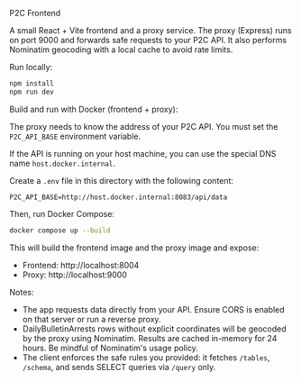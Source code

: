 P2C Frontend

A small React + Vite frontend and a proxy service. The proxy (Express) runs on port 9000 and forwards safe requests to your P2C API. It also performs Nominatim geocoding with a local cache to avoid rate limits.

Run locally:

```bash
npm install
npm run dev
```

Build and run with Docker (frontend + proxy):

The proxy needs to know the address of your P2C API. You must set the `P2C_API_BASE` environment variable.

If the API is running on your host machine, you can use the special DNS name `host.docker.internal`.

Create a `.env` file in this directory with the following content:
```
P2C_API_BASE=http://host.docker.internal:8083/api/data
```

Then, run Docker Compose:
```bash
docker compose up --build
```

This will build the frontend image and the proxy image and expose:
- Frontend: http://localhost:8004
- Proxy: http://localhost:9000

Notes:
- The app requests data directly from your API. Ensure CORS is enabled on that server or run a reverse proxy.
- DailyBulletinArrests rows without explicit coordinates will be geocoded by the proxy using Nominatim. Results are cached in-memory for 24 hours. Be mindful of Nominatim's usage policy.
- The client enforces the safe rules you provided: it fetches `/tables`, `/schema`, and sends SELECT queries via `/query` only.
